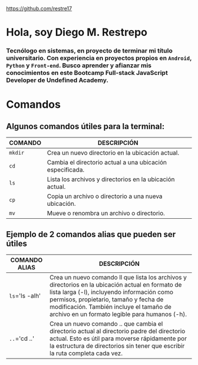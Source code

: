 https://github.com/restre17

# Hola, soy Diego M. Restrepo

### Tecnólogo en sistemas, en proyecto de terminar mi título universitario. Con experiencia en proyectos propios en `Android`, `Python` y `Front-end`. Busco aprender y afianzar mis conocimientos en este Bootcamp Full-stack JavaScript Developer de Undefined Academy.

# Comandos

## Algunos comandos útiles para la terminal:

| COMANDO | DESCRIPCIÓN                                               |
| ------- | --------------------------------------------------------- |
| `mkdir` | Crea un nuevo directorio en la ubicación actual.          |
| `cd`    | Cambia el directorio actual a una ubicación especificada. |
| `ls`    | Lista los archivos y directorios en la ubicación actual.  |
| `cp`    | Copia un archivo o directorio a una nueva ubicación.      |
| `mv`    | Mueve o renombra un archivo o directorio.                 |

## Ejemplo de 2 comandos alias que pueden ser útiles

| COMANDO ALIAS | DESCRIPCIÓN |
| ------------- | ----------- |
| `ls`='ls -alh'  | Crea un nuevo comando ll que lista los archivos y directorios en la ubicación actual en formato de lista larga (-l), incluyendo información como permisos, propietario, tamaño y fecha de modificación. También incluye el tamaño de archivo en un formato legible para humanos (-h). |
| `..`='cd ..'    | Crea un nuevo comando .. que cambia el directorio actual al directorio padre del directorio actual. Esto es útil para moverse rápidamente por la estructura de directorios sin tener que escribir la ruta completa cada vez. |